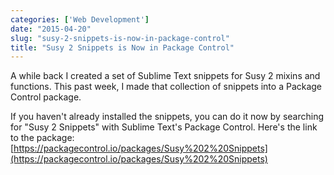 ```yaml
---
categories: ['Web Development']
date: "2015-04-20"
slug: "susy-2-snippets-is-now-in-package-control"
title: "Susy 2 Snippets is Now in Package Control"
---
```


A while back I created a set of Sublime Text snippets for Susy 2 mixins and functions. This past week, I made that collection of snippets into a Package Control package.

If you haven't already installed the snippets, you can do it now by searching for "Susy 2 Snippets" with Sublime Text's Package Control. Here's the link to the package: [https://packagecontrol.io/packages/Susy%202%20Snippets](https://packagecontrol.io/packages/Susy%202%20Snippets)
